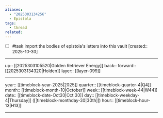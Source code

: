 ```yaml
---
aliases:
  - "2025303134256"
  - Epistola
tags:
  - thread
related:
---
```


- [ ] #task import the bodies of epistola's letters into this vault  [created:: 2025-10-30]

***

up:: [[2025303105520|Golden Retriever Energy]]
back:: 
forward:: [[2025303134320|Holden]]
layer:: [[layer-099]]

***

year:: [[timeblock-year-2025|2025]]
quarter:: [[timeblock-quarter-4|Q4]]
month:: [[timeblock-month-10|October]]
week:: [[timeblock-week-44|W44]]
date:: [[timeblock-date-Oct30|Oct 30]]
day:: [[timeblock-weekday-4|Thursday]] ([[timeblock-monthday-30|30th]])
hour:: [[timeblock-hour-13|H13]]

***
